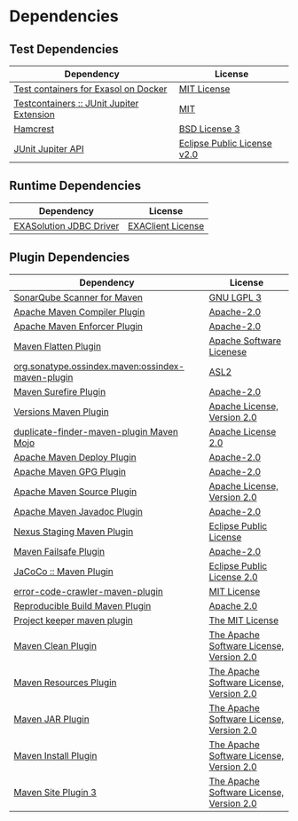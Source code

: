 <!-- @formatter:off -->
# Dependencies

## Test Dependencies

| Dependency                                     | License                          |
| ---------------------------------------------- | -------------------------------- |
| [Test containers for Exasol on Docker][0]      | [MIT License][1]                 |
| [Testcontainers :: JUnit Jupiter Extension][2] | [MIT][3]                         |
| [Hamcrest][4]                                  | [BSD License 3][5]               |
| [JUnit Jupiter API][6]                         | [Eclipse Public License v2.0][7] |

## Runtime Dependencies

| Dependency                   | License                |
| ---------------------------- | ---------------------- |
| [EXASolution JDBC Driver][8] | [EXAClient License][9] |

## Plugin Dependencies

| Dependency                                              | License                                        |
| ------------------------------------------------------- | ---------------------------------------------- |
| [SonarQube Scanner for Maven][10]                       | [GNU LGPL 3][11]                               |
| [Apache Maven Compiler Plugin][12]                      | [Apache-2.0][13]                               |
| [Apache Maven Enforcer Plugin][14]                      | [Apache-2.0][13]                               |
| [Maven Flatten Plugin][15]                              | [Apache Software Licenese][13]                 |
| [org.sonatype.ossindex.maven:ossindex-maven-plugin][16] | [ASL2][17]                                     |
| [Maven Surefire Plugin][18]                             | [Apache-2.0][13]                               |
| [Versions Maven Plugin][19]                             | [Apache License, Version 2.0][13]              |
| [duplicate-finder-maven-plugin Maven Mojo][20]          | [Apache License 2.0][21]                       |
| [Apache Maven Deploy Plugin][22]                        | [Apache-2.0][13]                               |
| [Apache Maven GPG Plugin][23]                           | [Apache-2.0][13]                               |
| [Apache Maven Source Plugin][24]                        | [Apache License, Version 2.0][13]              |
| [Apache Maven Javadoc Plugin][25]                       | [Apache-2.0][13]                               |
| [Nexus Staging Maven Plugin][26]                        | [Eclipse Public License][27]                   |
| [Maven Failsafe Plugin][28]                             | [Apache-2.0][13]                               |
| [JaCoCo :: Maven Plugin][29]                            | [Eclipse Public License 2.0][30]               |
| [error-code-crawler-maven-plugin][31]                   | [MIT License][32]                              |
| [Reproducible Build Maven Plugin][33]                   | [Apache 2.0][17]                               |
| [Project keeper maven plugin][34]                       | [The MIT License][35]                          |
| [Maven Clean Plugin][36]                                | [The Apache Software License, Version 2.0][17] |
| [Maven Resources Plugin][37]                            | [The Apache Software License, Version 2.0][17] |
| [Maven JAR Plugin][38]                                  | [The Apache Software License, Version 2.0][17] |
| [Maven Install Plugin][39]                              | [The Apache Software License, Version 2.0][17] |
| [Maven Site Plugin 3][40]                               | [The Apache Software License, Version 2.0][17] |

[0]: https://github.com/exasol/exasol-testcontainers/
[1]: https://github.com/exasol/exasol-testcontainers/blob/main/LICENSE
[2]: https://testcontainers.org
[3]: http://opensource.org/licenses/MIT
[4]: http://hamcrest.org/JavaHamcrest/
[5]: http://opensource.org/licenses/BSD-3-Clause
[6]: https://junit.org/junit5/
[7]: https://www.eclipse.org/legal/epl-v20.html
[8]: http://www.exasol.com
[9]: https://docs.exasol.com/connect_exasol/drivers/jdbc.htm
[10]: http://sonarsource.github.io/sonar-scanner-maven/
[11]: http://www.gnu.org/licenses/lgpl.txt
[12]: https://maven.apache.org/plugins/maven-compiler-plugin/
[13]: https://www.apache.org/licenses/LICENSE-2.0.txt
[14]: https://maven.apache.org/enforcer/maven-enforcer-plugin/
[15]: https://www.mojohaus.org/flatten-maven-plugin/
[16]: https://sonatype.github.io/ossindex-maven/maven-plugin/
[17]: http://www.apache.org/licenses/LICENSE-2.0.txt
[18]: https://maven.apache.org/surefire/maven-surefire-plugin/
[19]: https://www.mojohaus.org/versions/versions-maven-plugin/
[20]: https://basepom.github.io/duplicate-finder-maven-plugin
[21]: http://www.apache.org/licenses/LICENSE-2.0.html
[22]: https://maven.apache.org/plugins/maven-deploy-plugin/
[23]: https://maven.apache.org/plugins/maven-gpg-plugin/
[24]: https://maven.apache.org/plugins/maven-source-plugin/
[25]: https://maven.apache.org/plugins/maven-javadoc-plugin/
[26]: http://www.sonatype.com/public-parent/nexus-maven-plugins/nexus-staging/nexus-staging-maven-plugin/
[27]: http://www.eclipse.org/legal/epl-v10.html
[28]: https://maven.apache.org/surefire/maven-failsafe-plugin/
[29]: https://www.jacoco.org/jacoco/trunk/doc/maven.html
[30]: https://www.eclipse.org/legal/epl-2.0/
[31]: https://github.com/exasol/error-code-crawler-maven-plugin/
[32]: https://github.com/exasol/error-code-crawler-maven-plugin/blob/main/LICENSE
[33]: http://zlika.github.io/reproducible-build-maven-plugin
[34]: https://github.com/exasol/project-keeper/
[35]: https://github.com/exasol/project-keeper/blob/main/LICENSE
[36]: http://maven.apache.org/plugins/maven-clean-plugin/
[37]: http://maven.apache.org/plugins/maven-resources-plugin/
[38]: http://maven.apache.org/plugins/maven-jar-plugin/
[39]: http://maven.apache.org/plugins/maven-install-plugin/
[40]: http://maven.apache.org/plugins/maven-site-plugin/
